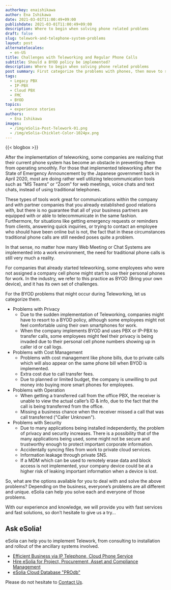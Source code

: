```yaml
---
authorkey: enaishikawa
author: Ena Ishikawa
date: 2021-03-01T11:00:49+09:00
publishdate: 2021-03-01T11:00:49+09:00
description: Where to begin when solving phone related problems
draft: false
slug: telework-and-telephone-system-problems
layout: post
alternatelocales:
  - en-US
title: Challenges with Teleworking and Regular Phone Calls
subtitle: Should a BYOD policy be implemented?
description: Where to begin when solving phone related problems
post summary: First categorize the problems with phones, then move to solving the problems.
tags:
  - Legacy PBX
  - IP-PBX
  - Cloud PBX
  - FMC
  - BYOD
topics:
  - experience stories
authors:
  - Ena Ishikawa
images:
  - /img/eSolia-Post-Telework-01.png
  - /img/eSolia-Chicklet-Color-1024px.png
---
```


{{< blogbox >}}

After the implementation of teleworking, some companies are realizing that their current phone system has become an obstacle in preventing them from operating smoothly. For those that implemented teleworking after the State of Emergency Announcement by the Japanese government back in April 2020, most are doing rather well utilizing telecommunication tools such as “MS Teams” or “Zoom” for web meetings, voice chats and text chats, instead of using traditional telephones.

These types of tools work great for communications within the company and with partner companies that you already established good relations with, but there is no guarantee that all of your business partners are equipped with or able to telecommunicate in the same fashion. Furthermore, for situations like getting emergency requests or reminders from clients, answering quick inquiries, or trying to contact an employee who should have been online but is not, the fact that in these circumstances traditional phone calls are still needed poses quite a problem.

In that sense, no matter how many Web Meeting or Chat Systems are implemented into a work environment, the need for traditional phone calls is still very much a reality. 

For companies that already started teleworking, some employees who were not assigned a company cell phone might start to use their personal phones for work. In the industry, we refer to this practice as BYOD (Bring your own device), and it has its own set of challenges.  

For the BYOD problems that might occur during Teleworking, let us categorize them.  

* Problems with Privacy
   * Due to the sudden implementation of Teleworking, companies might have to resort to a BYOD policy, although some employees might not feel comfortable using their own smartphones for work.
   * When the company implements BYOD and uses PBX or IP-PBX to transfer calls, some employees might feel their privacy is being invaded due to their personal cell phone numbers showing up in caller id or call logs.
* Problems with Cost Management
   * Problems with cost management like phone bills, due to private calls which will also appear on the same phone bill when BYOD is implemented.
   * Extra cost due to call transfer fees. 
   * Due to planned or limited budget, the company is unwilling to put money into buying more smart phones for employees. 
* Problems with Operation
   * When getting a transferred call from the office PBX, the receiver is unable to view the actual caller’s ID & info, due to the fact that the call is being transferred from the office.
   * Missing a business chance when the receiver missed a call that was call transferred ("Caller Unknown").
* Problems with Security
   * Due to many applications being installed independently, the problem of privacy and security increases. There is a possibility that of the many applications being used, some might not be secure and trustworthy enough to protect important corporate information.
   * Accidentally syncing files from work to private cloud services.
   * Information leakage through private SNS. 
   * If a MDM which can be used to remotely erase data and block access is not implemented, your company device could be at a higher risk of leaking important information when a device is lost.

So, what are the options available for you to deal with and solve the above problems? Depending on the business, everyone’s problems are all different and unique. eSolia can help you solve each and everyone of those problems.

With our experience and knowledge, we will provide you with fast services and fast solutions, so don’t hesitate to give us a try...

## Ask eSolia!

eSolia can help you to implement Telework, from consulting to installation and rollout of the ancillary systems involved.

* [Efficient Business via IP Telephone, Cloud Phone Service](http://esolia.com/telephone/)
* [Hire eSolia for Project, Procurement, Asset and Compliance Management](http://esolia.com/process/)
* [eSolia Cloud Database "PROdb"](http://esolia.com/prodb/)

Please do not hesitate to [Contact Us](http://esolia.co.jp/info-request).
